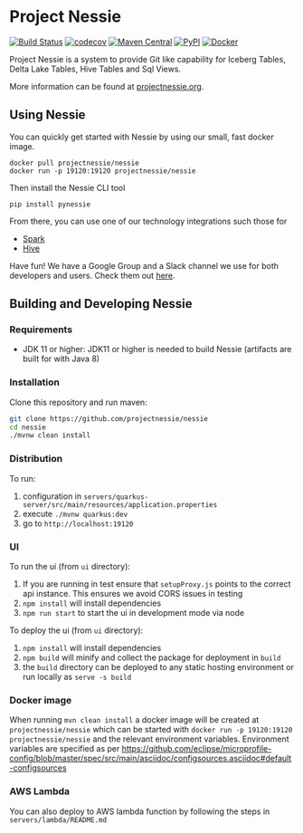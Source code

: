# Project Nessie

[![Build Status](https://github.com/projectnessie/nessie/workflows/Main%20CI/badge.svg)](https://github.com/projectnessie/nessie/actions)
[![codecov](https://codecov.io/gh/projectnessie/nessie/branch/main/graph/badge.svg?token=W9J9ZUYO1Y)](https://codecov.io/gh/projectnessie/nessie)
[![Maven Central](https://img.shields.io/maven-central/v/org.projectnessie/nessie)](https://search.maven.org/artifact/org.projectnessie/nessie)
[![PyPI](https://img.shields.io/pypi/v/pynessie.svg)](https://pypi.python.org/pypi/pynessie)
[![Docker](https://img.shields.io/docker/v/projectnessie/nessie/latest?label=docker)](https://hub.docker.com/r/projectnessie/nessie)

Project Nessie is a system to provide Git like capability for Iceberg Tables, Delta Lake Tables, Hive Tables and Sql Views.

More information can be found at [projectnessie.org](https://projectnessie.org/).


## Using Nessie

You can quickly get started with Nessie by using our small, fast docker image.

```
docker pull projectnessie/nessie
docker run -p 19120:19120 projectnessie/nessie
```

Then install the Nessie CLI tool

```
pip install pynessie
```

From there, you can use one of our technology integrations such those for 

* [Spark](https://projectnessie.org/tools/spark/)
* [Hive](https://projectnessie.org/tools/hive/)

Have fun! We have a Google Group and a Slack channel we use for both developers and 
users. Check them out [here](https://projectnessie.org/develop/).


## Building and Developing Nessie

### Requirements

- JDK 11 or higher: JDK11 or higher is needed to build Nessie (artifacts are built 
  for with Java 8)

### Installation

Clone this repository and run maven:
```bash
git clone https://github.com/projectnessie/nessie
cd nessie
./mvnw clean install
```

### Distribution
To run:
1. configuration in `servers/quarkus-server/src/main/resources/application.properties`
2. execute `./mvnw quarkus:dev`
3. go to `http://localhost:19120`

### UI 
To run the ui (from `ui` directory):
1. If you are running in test ensure that `setupProxy.js` points to the correct api instance. This ensures we avoid CORS
issues in testing
2. `npm install` will install dependencies
3. `npm run start` to start the ui in development mode via node

To deploy the ui (from `ui` directory):
1. `npm install` will install dependencies
2. `npm build` will minify and collect the package for deployment in `build`
3. the `build` directory can be deployed to any static hosting environment or run locally as `serve -s build`

### Docker image

When running `mvn clean install` a docker image will be created at `projectnessie/nessie` which can be started 
with `docker run -p 19120:19120 projectnessie/nessie` and the relevant environment variables. Environment variables
are specified as per https://github.com/eclipse/microprofile-config/blob/master/spec/src/main/asciidoc/configsources.asciidoc#default-configsources  


### AWS Lambda
You can also deploy to AWS lambda function by following the steps in `servers/lambda/README.md`
 
